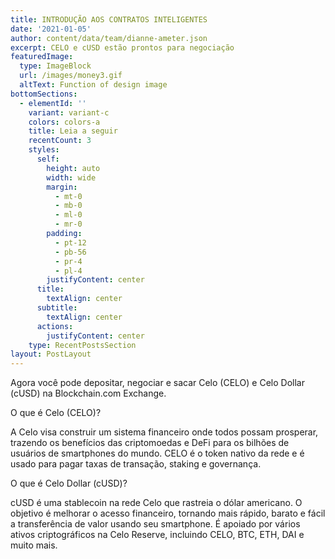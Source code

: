 ```yaml
---
title: INTRODUÇÃO AOS CONTRATOS INTELIGENTES
date: '2021-01-05'
author: content/data/team/dianne-ameter.json
excerpt: CELO e cUSD estão prontos para negociação
featuredImage:
  type: ImageBlock
  url: /images/money3.gif
  altText: Function of design image
bottomSections:
  - elementId: ''
    variant: variant-c
    colors: colors-a
    title: Leia a seguir
    recentCount: 3
    styles:
      self:
        height: auto
        width: wide
        margin:
          - mt-0
          - mb-0
          - ml-0
          - mr-0
        padding:
          - pt-12
          - pb-56
          - pr-4
          - pl-4
        justifyContent: center
      title:
        textAlign: center
      subtitle:
        textAlign: center
      actions:
        justifyContent: center
    type: RecentPostsSection
layout: PostLayout
---
```

Agora você pode depositar, negociar e sacar Celo (CELO) e Celo Dollar (cUSD) na Blockchain.com Exchange.

O que é Celo (CELO)?

A Celo visa construir um sistema financeiro onde todos possam prosperar, trazendo os benefícios das criptomoedas e DeFi para os bilhões de usuários de smartphones do mundo. CELO é o token nativo da rede e é usado para pagar taxas de transação, staking e governança.

O que é Celo Dollar (cUSD)?

cUSD é uma stablecoin na rede Celo que rastreia o dólar americano. O objetivo é melhorar o acesso financeiro, tornando mais rápido, barato e fácil a transferência de valor usando seu smartphone. É apoiado por vários ativos criptográficos na Celo Reserve, incluindo CELO, BTC, ETH, DAI e muito mais.
